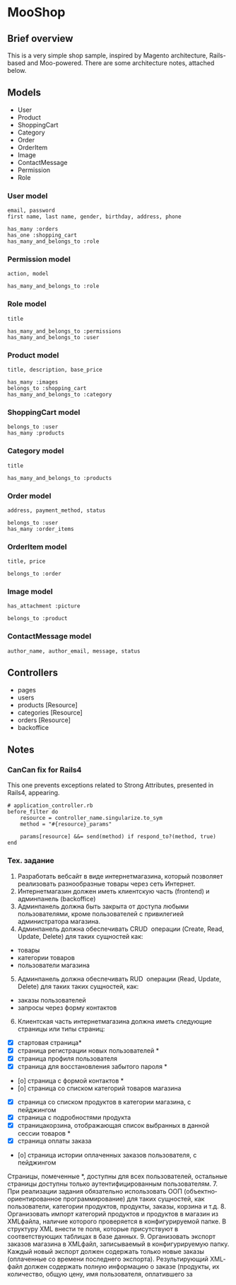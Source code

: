 # MooShop

## Brief overview

This is a very simple shop sample, inspired by Magento architecture, Rails-based and Moo-powered.
There are some architecture notes, attached below.

## Models

* User
* Product
* ShoppingCart
* Category
* Order
* OrderItem
* Image
* ContactMessage
* Permission
* Role

### User model

    email, password
    first name, last name, gender, birthday, address, phone
    
    has_many :orders
    has_one :shopping_cart
    has_many_and_belongs_to :role

### Permission model

    action, model

    has_many_and_belongs_to :role

### Role model

    title

    has_many_and_belongs_to :permissions
    has_many_and_belongs_to :user
    
### Product model

    title, description, base_price

    has_many :images
    belongs_to :shopping_cart
    has_many_and_belongs_to :category

### ShoppingCart model
    
    belongs_to :user
    has_many :products

### Category model

    title

    has_many_and_belongs_to :products

### Order model

    address, payment_method, status

    belongs_to :user
    has_many :order_items

### OrderItem model

    title, price

    belongs_to :order

### Image model

    has_attachment :picture

    belongs_to :product

### ContactMessage model

    author_name, author_email, message, status

## Controllers

* pages
* users
* products [Resource]
* categories [Resource]
* orders [Resource]
* backoffice

## Notes

### CanCan fix for Rails4

This one prevents exceptions related to Strong Attributes, presented in Rails4, appearing.

    # application_controller.rb
    before_filter do
        resource = controller_name.singularize.to_sym
        method = "#{resource}_params"

        params[resource] &&= send(method) if respond_to?(method, true)
    end

### Тех. задание

 1. Разработать веб­сайт в виде интернет­магазина, который позволяет реализовать разнообразные товары через сеть Интернет.
 2. Интернет­магазин должен иметь клиентскую часть (frontend) и админ­панель (backoffice)
 3. Админ­панель должна быть закрыта от доступа любыми пользователями, кроме
 пользователей с привилегией администратора магазина.
 4. Админ­панель должна обеспечивать CRUD ­ операции (Create, Read, Update, Delete) для таких
 сущностей как:
   * товары
   * категории товаров
   * пользователи магазина
 5. Админ­панель должна обеспечивать RUD ­ операции (Read, Update, Delete) для таких таких
 сущностей, как:
   * заказы пользователей
   * запросы через форму контактов
 6. Клиентская часть интернет­магазина должна иметь следующие страницы или типы страниц:
   * [x] стартовая страница*
   * [x] страница регистрации новых пользователей *
   * [x] страница профиля пользователя
   * [x] страница для восстановления забытого пароля *
   * [o] страница c формой контактов *
   * [o] страница со списком категорий товаров магазина
   * [x] страница со списком продуктов в категории магазина, с пейджингом
   * [x] страница с подробностями продукта
   * [x] страница­корзина, отображающая список выбранных в данной сессии товаров *
   * [x] страница оплаты заказа
   * [o] страница истории оплаченных заказов пользователя, с пейджингом

 Страницы, помеченные *, доступны для всех пользователей, остальные страницы доступны
 только аутентифицированным пользователям.
 7. При реализации задания обязательно использовать ООП (объектно­ориентированное
 программирование) для таких сущностей, как пользователи, категории продуктов, продукты,
 заказы, корзина и т.д.
 8. Организовать импорт категорий продуктов и продуктов в магазин из XML­файла, наличие
 которого проверяется в конфигурируемой папке. В структуру XML внести те поля, которые
 присутствуют в соответствующих таблицах в базе данных.
 9. Организовать экспорт заказов магазина в XML­файл, записываемый в конфигурируемую папку.
 Каждый новый экспорт должен содержать только новые заказы (оплаченные со времени
 последнего экспорта). Результирующий XML­файл должен содержать полную информацию о
 заказе (продукты, их количество, общую цену, имя пользователя, оплатившего за